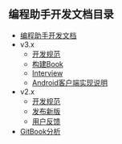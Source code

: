 编程助手开发文档目录
------

- [编程助手开发文档](../README.md)
- v3.x
    - [开发规范](v3/draft.md)
    - [构建Book](v3/book.md)
    - [Interview](v3/interview.md)
    - [Android客户端实现说明](v3/android.md)
- v2.x
    - [开发规范](v2/draft.md)
    - [发布新版](v2/md-release.md)
    - [用户反馈](v2/feedback.md)
- [GitBook分析](gitbook/README.md)
